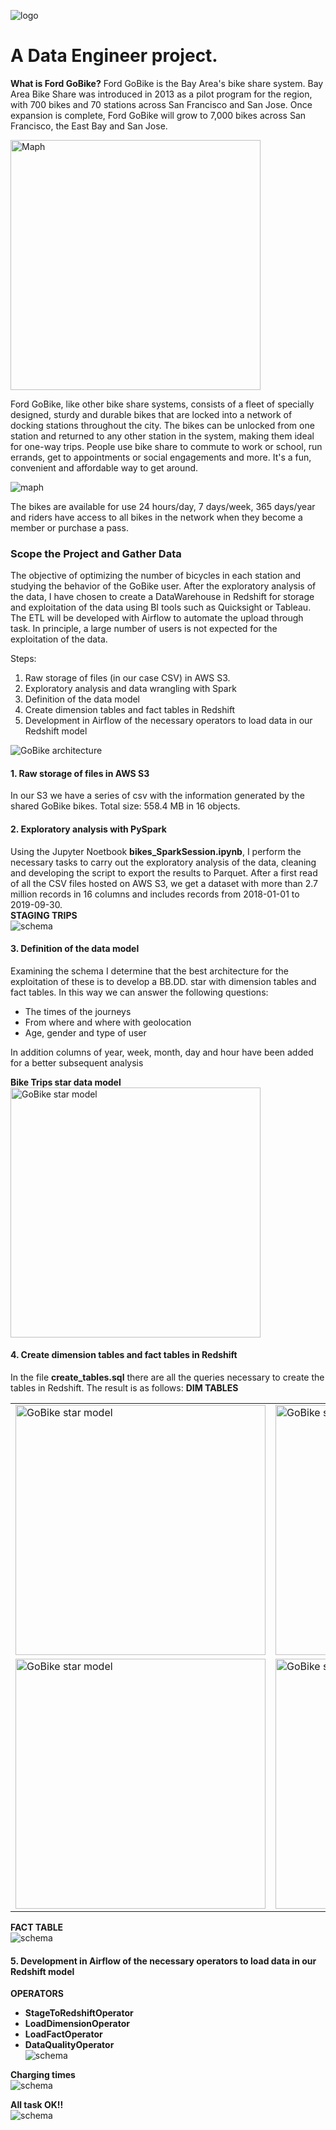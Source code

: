 ![logo](img/logo.png)  


# A Data Engineer project.  

**What is Ford GoBike?**
Ford GoBike is the Bay Area's bike share system. Bay Area Bike Share was introduced in 2013 as a pilot program for the region, with 700 bikes and 70 stations across San Francisco and San Jose. Once expansion is complete, Ford GoBike will grow to 7,000 bikes across San Francisco, the East Bay and San Jose.  

<img src="img/mapa.PNG" alt="Maph" style="width: 400px;"/>

Ford GoBike, like other bike share systems, consists of a fleet of specially designed, sturdy and durable bikes that are locked into a network of docking stations throughout the city. The bikes can be unlocked from one station and returned to any other station in the system, making them ideal for one-way trips. People use bike share to commute to work or school, run errands, get to appointments or social engagements and more. It's a fun, convenient and affordable way to get around.

![maph](img/bici.jpg)

The bikes are available for use 24 hours/day, 7 days/week, 365 days/year and riders have access to all bikes in the network when they become a member or purchase a pass.


### Scope the Project and Gather Data  

The objective of optimizing the number of bicycles in each station and studying the behavior of the GoBike user.
After the exploratory analysis of the data, I have chosen to create a DataWarehouse in Redshift for storage and exploitation of the data using BI tools such as Quicksight or Tableau. The ETL will be developed with Airflow to automate the upload through task.
In principle, a large number of users is not expected for the exploitation of the data.

Steps:
1. Raw storage of files (in our case CSV) in AWS S3.
2. Exploratory analysis and data wrangling with Spark
3. Definition of the data model
4. Create dimension tables and fact tables in Redshift
5. Development in Airflow of the necessary operators to load data in our Redshift model  

<img src="img/aws_achitecture.PNG" alt="GoBike architecture"/>


#### 1. Raw storage of files in AWS S3
In our S3 we have a series of csv with the information generated by the shared GoBike bikes.
Total size: 558.4 MB in 16 objects.


#### 2. Exploratory analysis with PySpark
Using the Jupyter Noetbook **bikes_SparkSession.ipynb**, I perform the necessary tasks to carry out the exploratory analysis of the data, cleaning and developing the script to export the results to Parquet.
After a first read of all the CSV files hosted on AWS S3, we get a dataset with more than 2.7 million records in 16 columns and includes records from 2018-01-01 to 2019-09-30.  
**STAGING TRIPS**  
![schema](img/staging_schema.PNG)  


#### 3. Definition of the data model
Examining the schema I determine that the best architecture for the exploitation of these is to develop a BB.DD. star with dimension tables and fact tables. In this way we can answer the following questions:   
* The times of the journeys
* From where and where with geolocation
* Age, gender and type of user  

In addition columns of year, week, month, day and hour have been added for a better subsequent analysis  

**Bike Trips star data model**  
<img src="img/model.PNG" alt="GoBike star model" style="width:400px;"/>  


#### 4. Create dimension tables and fact tables in Redshift
In the file **create_tables.sql** there are all the queries necessary to create the tables in Redshift.
The result is as follows:
**DIM TABLES**  
<table class="">
  <tr>
    <td><img src="img/time_table_schema.PNG" alt="GoBike star model" style="width:400px;"/></td>
    <td><img src="img/station_table_schema.PNG" alt="GoBike star model" style="width:400px;"/></td>
  </tr>
  <tr>
    <td><img src="img/user_table_schema.PNG" alt="GoBike star model" style="width:400px;"/></td>
    <td><img src="img/bikes_table_schema.PNG" alt="GoBike star model" style="width:400px;"/></td>
  </tr>
</table>

**FACT TABLE**  
![schema](img/bike_trips_table_schema.PNG)


#### 5. Development in Airflow of the necessary operators to load data in our Redshift model 
**OPERATORS**  
* **StageToRedshiftOperator**
* **LoadDimensionOperator**
* **LoadFactOperator**
* **DataQualityOperator**  
![schema](img/graph_execution.PNG)  

**Charging times**  
![schema](img/gant_execution.PNG)  

**All task OK!!**  
![schema](img/tree_view.PNG)  

